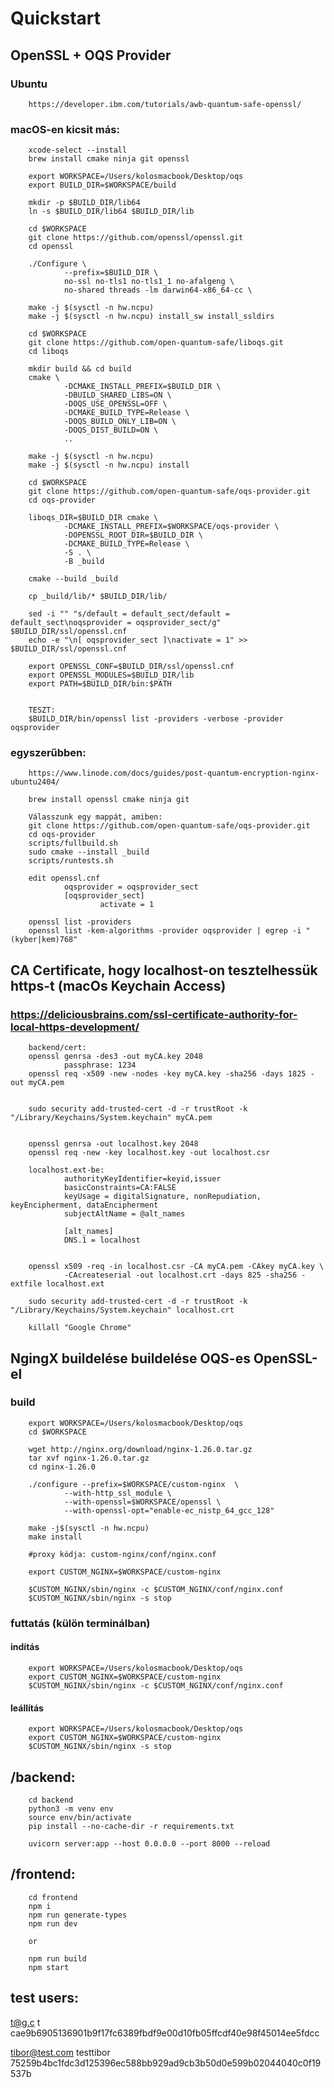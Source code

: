 # Quickstart

## OpenSSL + OQS Provider  
### Ubuntu 
        https://developer.ibm.com/tutorials/awb-quantum-safe-openssl/

### macOS-en kicsit más:
        xcode-select --install
        brew install cmake ninja git openssl

        export WORKSPACE=/Users/kolosmacbook/Desktop/oqs
        export BUILD_DIR=$WORKSPACE/build
        
        mkdir -p $BUILD_DIR/lib64
        ln -s $BUILD_DIR/lib64 $BUILD_DIR/lib

        cd $WORKSPACE
        git clone https://github.com/openssl/openssl.git
        cd openssl

        ./Configure \
                --prefix=$BUILD_DIR \
                no-ssl no-tls1 no-tls1_1 no-afalgeng \
                no-shared threads -lm darwin64-x86_64-cc \ 

        make -j $(sysctl -n hw.ncpu)
        make -j $(sysctl -n hw.ncpu) install_sw install_ssldirs

        cd $WORKSPACE
        git clone https://github.com/open-quantum-safe/liboqs.git
        cd liboqs

        mkdir build && cd build
        cmake \
                -DCMAKE_INSTALL_PREFIX=$BUILD_DIR \
                -DBUILD_SHARED_LIBS=ON \
                -DOQS_USE_OPENSSL=OFF \
                -DCMAKE_BUILD_TYPE=Release \
                -DOQS_BUILD_ONLY_LIB=ON \
                -DOQS_DIST_BUILD=ON \
                ..
        
        make -j $(sysctl -n hw.ncpu)
        make -j $(sysctl -n hw.ncpu) install

        cd $WORKSPACE
        git clone https://github.com/open-quantum-safe/oqs-provider.git
        cd oqs-provider

        liboqs_DIR=$BUILD_DIR cmake \
                -DCMAKE_INSTALL_PREFIX=$WORKSPACE/oqs-provider \
                -DOPENSSL_ROOT_DIR=$BUILD_DIR \
                -DCMAKE_BUILD_TYPE=Release \
                -S . \
                -B _build

        cmake --build _build

        cp _build/lib/* $BUILD_DIR/lib/

        sed -i "" "s/default = default_sect/default = default_sect\noqsprovider = oqsprovider_sect/g" $BUILD_DIR/ssl/openssl.cnf
        echo -e "\n[ oqsprovider_sect ]\nactivate = 1" >> $BUILD_DIR/ssl/openssl.cnf

        export OPENSSL_CONF=$BUILD_DIR/ssl/openssl.cnf
        export OPENSSL_MODULES=$BUILD_DIR/lib
        export PATH=$BUILD_DIR/bin:$PATH


        TESZT:
        $BUILD_DIR/bin/openssl list -providers -verbose -provider oqsprovider

### egyszerűbben:
        https://www.linode.com/docs/guides/post-quantum-encryption-nginx-ubuntu2404/
        
        brew install openssl cmake ninja git

        Válasszunk egy mappát, amiben:
        git clone https://github.com/open-quantum-safe/oqs-provider.git
        cd oqs-provider
        scripts/fullbuild.sh
        sudo cmake --install _build
        scripts/runtests.sh

        edit openssl.cnf
                oqsprovider = oqsprovider_sect
                [oqsprovider_sect] 
                        activate = 1
        
        openssl list -providers
        openssl list -kem-algorithms -provider oqsprovider | egrep -i "(kyber|kem)768"


## CA Certificate, hogy localhost-on tesztelhessük https-t (macOs Keychain Access)
### https://deliciousbrains.com/ssl-certificate-authority-for-local-https-development/
        backend/cert:
        openssl genrsa -des3 -out myCA.key 2048
                passphrase: 1234
        openssl req -x509 -new -nodes -key myCA.key -sha256 -days 1825 -out myCA.pem
        

        sudo security add-trusted-cert -d -r trustRoot -k "/Library/Keychains/System.keychain" myCA.pem


        openssl genrsa -out localhost.key 2048
        openssl req -new -key localhost.key -out localhost.csr
        
        localhost.ext-be:
                authorityKeyIdentifier=keyid,issuer
                basicConstraints=CA:FALSE
                keyUsage = digitalSignature, nonRepudiation, keyEncipherment, dataEncipherment
                subjectAltName = @alt_names

                [alt_names]
                DNS.1 = localhost
        

        openssl x509 -req -in localhost.csr -CA myCA.pem -CAkey myCA.key \
                -CAcreateserial -out localhost.crt -days 825 -sha256 -extfile localhost.ext

        sudo security add-trusted-cert -d -r trustRoot -k "/Library/Keychains/System.keychain" localhost.crt

        killall "Google Chrome"


## NgingX buildelése buildelése OQS-es OpenSSL-el
### build
        export WORKSPACE=/Users/kolosmacbook/Desktop/oqs
        cd $WORKSPACE
        
        wget http://nginx.org/download/nginx-1.26.0.tar.gz
        tar xvf nginx-1.26.0.tar.gz
        cd nginx-1.26.0

        ./configure --prefix=$WORKSPACE/custom-nginx  \
                --with-http_ssl_module \
                --with-openssl=$WORKSPACE/openssl \
                --with-openssl-opt="enable-ec_nistp_64_gcc_128"
        
        make -j$(sysctl -n hw.ncpu)
        make install

        #proxy kódja: custom-nginx/conf/nginx.conf

        export CUSTOM_NGINX=$WORKSPACE/custom-nginx
        
        $CUSTOM_NGINX/sbin/nginx -c $CUSTOM_NGINX/conf/nginx.conf
        $CUSTOM_NGINX/sbin/nginx -s stop

### futtatás (külön terminálban)
#### indítás
        export WORKSPACE=/Users/kolosmacbook/Desktop/oqs
        export CUSTOM_NGINX=$WORKSPACE/custom-nginx
        $CUSTOM_NGINX/sbin/nginx -c $CUSTOM_NGINX/conf/nginx.conf
#### leállítás
        export WORKSPACE=/Users/kolosmacbook/Desktop/oqs
        export CUSTOM_NGINX=$WORKSPACE/custom-nginx
        $CUSTOM_NGINX/sbin/nginx -s stop


## /backend:
        cd backend
        python3 -m venv env
        source env/bin/activate
        pip install --no-cache-dir -r requirements.txt

        uvicorn server:app --host 0.0.0.0 --port 8000 --reload


## /frontend:
        cd frontend
        npm i
        npm run generate-types
        npm run dev
        
        or

        npm run build
        npm start


## test users:
t@g.c
t
cae9b6905136901b9f17fc6389fbdf9e00d10fb05ffcdf40e98f45014ee5fdcc

tibor@test.com
testtibor
75259b4bc1fdc3d125396ec588bb929ad9cb3b50d0e599b02044040c0f19537b

